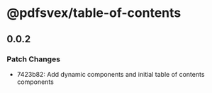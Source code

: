 # @pdfsvex/table-of-contents

## 0.0.2
### Patch Changes

- 7423b82: Add dynamic components and initial table of contents components
